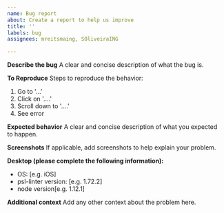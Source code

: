 ```yaml
---
name: Bug report
about: Create a report to help us improve
title: ''
labels: bug
assignees: mreitsmaing, SOliveiraING

---
```


**Describe the bug**
A clear and concise description of what the bug is.

**To Reproduce**
Steps to reproduce the behavior:
1. Go to '...'
2. Click on '....'
3. Scroll down to '....'
4. See error

**Expected behavior**
A clear and concise description of what you expected to happen.

**Screenshots**
If applicable, add screenshots to help explain your problem.

**Desktop (please complete the following information):**
 - OS: [e.g. iOS]
 - psl-linter version: [e.g. 1.72.2]
 - node version[e.g. 1.12.1]

**Additional context**
Add any other context about the problem here.
